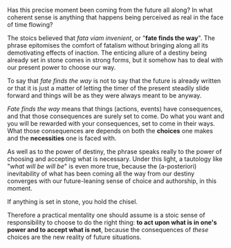 Has this precise moment been coming from the future all along?
In what coherent sense is anything that happens being perceived as real in the face of time flowing?

The stoics believed that *fata viam invenient*, or "**fate finds the way**".
The phrase epitomises the comfort of fatalism without bringing along all its demotivating effects of inaction.
The enticing allure of a destiny being already set in stone comes in strong forms, but it somehow has to deal with our present power to choose our way.

To say that *fate finds the way* is not to say that the future is already written or that it is just a matter of letting the timer of the present steadily slide forward and things will be as they were always meant to be anyway.

*Fate finds the way* means that things (actions, events) have consequences, and that those consequences are surely set to come.
Do what you want and you will be rewarded with your consequences, set to come in their ways.
What those consequences are depends on both the **choices** one makes and the **necessities** one is faced with.

As well as to the power of destiny, the phrase speaks really to the power of choosing and accepting what is necessary.
Under this light, a tautology like "*what will be will be*" is even more true, because the (a-posteriori) inevitability of what has been coming all the way from our destiny converges with our future-leaning sense of choice and authorship, in this moment.

If anything is set in stone, you hold the chisel.

Therefore a practical mentality one should assume is a stoic sense of responsibility to choose to do the right thing: **to act upon what is in one's power and to accept what is not**, because the consequences of *these* choices are the new reality of future situations.
